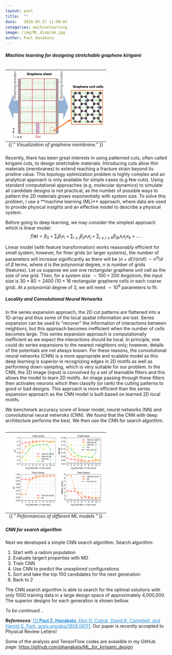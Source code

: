 ```yaml
---
layout: post
title:  ""
date:   2018-05-27 11:00:01
categories: machinelearning
image: /img/ML_diagram.jpg
author: Paul Hanakata
---
```

##### Machine learning for designing stretchable graphene kirigami
<table class="image" align="right">
<caption align="bottom">{{ "<i> Visualization of graphene membrane.</i>" }}</caption>
<tr><td><img src="/img/graphene_sheet.png" alt="Visualization of graphene membrane" description="Drawing" style="width: 300px; max-width:100%;"/></td></tr>
</table>
Recently, there has been great interests in using patterned cuts, often called kirigami cuts, to design stretchable materials. 
Introducing cuts allow thin materials (membranes) to extend reaching a fracture strain beyond its pristine value. This topology optimization problem is highly complex and an analytical approach is only available for simple cases (e.g few cuts). Using standard computational approaches (e.g. molecular dynamics) to simulate all candidate designs is not practical, as the number of possible ways to pattern the 2D materials grows exponentially with system size. To solve this problem, I use a **machine learning (ML)** approach, where data are used to provide physical insights and an effective model to describe a physical system.

Before going to deep learning, we may consider the simplest approach which is linear model:
$$f(\pmb{x})=\beta_0+\sum_i\beta_ix_i+\sum_{i\leq j}\beta_{ij}x_ix_j+\sum_{i\leq j\leq k}\beta_{ijk}x_ix_jx_k+\dots\,.$$

Linear model (with feature transformation) works reasonably efficient for *small* system; however, for finer grids (or larger systems), the number of parameters will increase significantly as there will be $(n+d)!/(n!d!)\sim n^d/d$ of $\beta$ terms, where $d$ is the polynomial degree, $n$ is number of grids (features). Let us suppose we use one rectangular graphene unit cell as the size of one grid. Then, for a system size $\sim100\times200$ Angstrom, the input size is $30\times80=2400$ ($10\times16$ rectangular graphene cells in each coarse grid). At a polynomial degree of 3, we will need $\sim10^9$ parameters to fit.

##### Locality and Convolutional Neural Networks 
In the series expansion approach, the 2D cut patterns are flattened into a 1D-array and thus some of the local spatial information are
lost. Series expansion can be used to "recover" the information of interactions between neighbors, but this approach becomes inefficient when the number of cells becomes large. This series expansion approach is computationally inefficient as we expect the interactions should be local. In principle, one could do series expansions to the nearest neighbors only; however, details of the potentials are not always known. For these reasons, the convolutional neural networks (CNN) is a more appropriate and scalable model as this deep learning is superior in recognizing edges in 2D motifs as well as performing down-sampling, which is very suitable for our problem. In the CNN, the 2D image (input) is convolved by a set of learnable filters and this allows the model to learn 2D motifs. An image passing through these filters then activates neurons which then classify (or rank) the cutting patterns to good or bad designs. This approach is more efficient than the series expansion approach as the CNN model is built based on learned 2D local motifs.

We benchmark accuracy score of linear model, neural networks (NN) and convolutional neural netwroks (CNN). We found that the CNN with deep architecture performs the best.  We then use the CNN for search algorithm. 
<table class="image" align="right">
<caption align="bottom">{{ "<i> Peformances of different ML models </i>" }}</caption>
<tr><td><img src="/img/different_arch.png" alt="Peformances of different ML models" description="Drawing" style="width: 300px; max-width:100%;"/></td></tr>
</table>


##### CNN for search algorithm 
Next we developed a simple CNN search algorithm. 
Search algorithm:
1. Start with a radom population
2. Evaluate targert properties with MD
3. Train CNN 
4. Use CNN to predict the *unexplored* configurations
5. Sort and take the top 100 candidates for the next generation
6. Back to 2 

The CNN search algorithm is able to search for the optimal solutions with only 1000 training data in a large design space of approximately 4,000,000. The superior designs for each generation is shown bellow. 


*To be continued ..*


***References***:
<a href="https://arxiv.org/abs/1808.06111" style="color:#268cd7">[1] **Paul Z. Hanakata**, Ekin D. Cubuk, David K. Campbell, and Harold S. Park, arxiv.org/abs/1808.06111.</a>
Our paper is recently accepted to Physical Review Letters! 

Some of the analysis and TensorFlow codes are avalaible in my GitHub page: <a href="https://github.com/phanakata/ML_for_kirigami_design" style="color:#268cd7"> https://github.com/phanakata/ML_for_kirigami_design</a>

